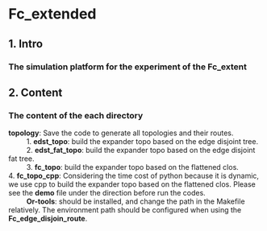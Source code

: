 # Fc_extended
## 1. Intro
### **The simulation platform for the experiment of the Fc_extent**    

## 2. Content  
### **The content of the each directory**  
**topology**: Save the code to generate all topologies and their routes.  
$\qquad$ 1. **edst_topo**: build the expander topo based on the edge disjoint tree.  
$\qquad$ 2. **edst_fat_topo**: build the expander topo based on the edge disjoint fat tree.  
$\qquad$ 3. **fc_topo**: build the expander topo based on the flattened clos.
$\qquad$ 4. **fc_topo_cpp**: Considering the time cost of python because it is dynamic, we use cpp to build the expander topo based on the flattened clos. Please see the **demo** file under the direction before run the codes.  
$\qquad$ **Or-tools**: should be installed, and change the path in the Makefile relatively. The environment path should be configured when using the **Fc_edge_disjoin_route**.





